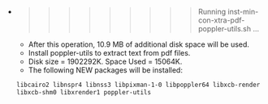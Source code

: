 * >>>>>>>>> Running inst-min-con-xtra-pdf-poppler-utils.sh ...
  * After this operation, 10.9 MB of additional disk space will be used.
  * Install poppler-utils to extract text from pdf files.
  * Disk size = 1902292K. Space Used = 15064K.
  * The following NEW packages will be installed:
  ```bash
  libcairo2 libnspr4 libnss3 libpixman-1-0 libpoppler64 libxcb-render0
  libxcb-shm0 libxrender1 poppler-utils
  ```
